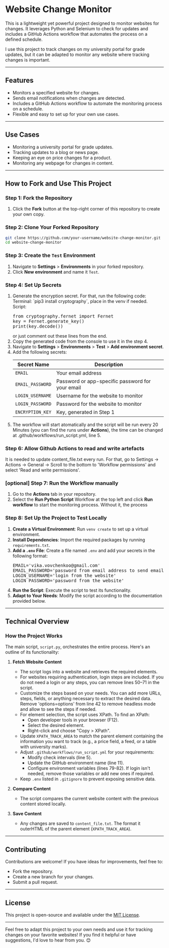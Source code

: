 # Website Change Monitor

This is a lightweight yet powerful project designed to monitor websites for changes. It leverages Python and Selenium to check for updates and includes a GitHub Actions workflow that automates the process on a defined schedule.

I use this project to track changes on my university portal for grade updates, but it can be adapted to monitor any website where tracking changes is important.

---

## Features
- Monitors a specified website for changes.
- Sends email notifications when changes are detected.
- Includes a GitHub Actions workflow to automate the monitoring process on a schedule.
- Flexible and easy to set up for your own use cases.

---

## Use Cases
- Monitoring a university portal for grade updates.
- Tracking updates to a blog or news page.
- Keeping an eye on price changes for a product.
- Monitoring any webpage for changes in content.

---

## How to Fork and Use This Project

### Step 1: Fork the Repository
1. Click the **Fork** button at the top-right corner of this repository to create your own copy.

### Step 2: Clone Your Forked Repository
```bash
git clone https://github.com/your-username/website-change-monitor.git
cd website-change-monitor
```

### Step 3: Create the `Test` Environment
1. Navigate to **Settings** > **Environments** in your forked repository.
2. Click **New environment** and name it `Test`.

### Step 4: Set Up Secrets
<ol>
<li>Generate the encryption secret. For that, run the following code:<br>
   Terminal: `pip3 install cryptography`, place in the venv if needed.<br>
   Script:<br>
<pre>
from cryptography.fernet import Fernet
key = Fernet.generate_key()
print(key.decode())
</pre>
or just comment out these lines from the end.</li>
<li>Copy the generated code from the console to use it in the step 4.</li>
<li>Navigate to <b>Settings</b> > <b>Environments</b> > <b>Test</b> > <b>Add environment secret</b>.</li>
<li>Add the following secrets:

   | Secret Name      | Description                             |
   |------------------|-----------------------------------------|
   | `EMAIL`          | Your email address                     |
   | `EMAIL_PASSWORD` | Password or app-specific password for your email |
   | `LOGIN_USERNAME` | Username for the website to monitor     |
   | `LOGIN_PASSWORD` | Password for the website to monitor     |
   | `ENCRYPTION_KEY` | Key, generated in Step 1                |
   </li>
<li>The workflow will start atomatically and the script will be run every 20 Minutes (you can find the runs under <b>Actions</b>), the time can be changed at .github/workflows/run_script.yml, line 5. </li>
</ol>

### Step 6: Allow Github Actions to read and write artefacts
It is needed to update content_file.txt every run.
For that, go to Settings -> Actions -> General -> Scroll to the bottom to 'Workflow permissions' and select 'Read and write permissions'.

### [optional] Step 7: Run the Workflow manually
1. Go to the **Actions** tab in your repository.
2. Select the **Run Python Script** Workflow at the top left and click **Run workflow** to start the monitoring process. Without it, the process

### Step 8: Set Up the Project to Test Locally

1. **Create a Virtual Environment**: Run `venv create` to set up a virtual environment.
2. **Install Dependencies**: Import the required packages by running `requirements.txt`.
3. **Add a `.env` File**: Create a file named `.env` and add your secrets in the following format:
   <pre>
   EMAIL='vika.vovchenkoo@gmail.com'
   EMAIL_PASSWORD='password from email address to send emails'
   LOGIN_USERNAME='login from the website'
   LOGIN_PASSWORD='password from the website'
   </pre>
4. **Run the Script**: Execute the script to test its functionality.
5. **Adapt to Your Needs**: Modify the script according to the documentation provided below.

---

## Technical Overview

### How the Project Works
The main script, `script.py`, orchestrates the entire process. Here's an outline of its functionality:

1. **Fetch Website Content**
   - The script logs into a website and retrieves the required elements.
   - For websites requiring authentication, login steps are included. If you do not need a login or any steps, you can remove lines 50–71 in the script.
   - Customize the steps based on your needs. You can add more URLs, steps, fields, or anything necessary to extract the desired data. Remove 'options=options' from line 42 to remove headless mode and allow to see the steps if needed.
   - For element selection, the script uses XPath. To find an XPath:
     - Open developer tools in your browser (F12).
     - Select the desired element.
     - Right-click and choose "Copy > XPath".
   - Update `XPATH_TRACK_AREA` to match the parent element containing the information you want to track (e.g., a price field, a feed, or a table with university marks).
   - Adjust `.github/workflows/run_script.yml` for your requirements:
     - Modify check intervals (line 5).
     - Update the GitHub environment name (line 11).
     - Configure environment variables (lines 79-82). If login isn't needed, remove those variables or add new ones if required.
   - Keep `.env` listed in `.gitignore` to prevent exposing sensitive data.

2. **Compare Content**
   - The script compares the current website content with the previous content stored locally.

3. **Save Content**
   - Any changes are saved to `content_file.txt`. The format it outerHTML of the parent element (`XPATH_TRACK_AREA`).

---

## Contributing
Contributions are welcome! If you have ideas for improvements, feel free to:
- Fork the repository.
- Create a new branch for your changes.
- Submit a pull request.

---

## License
This project is open-source and available under the [MIT License](LICENSE).

---

Feel free to adapt this project to your own needs and use it for tracking changes on your favorite websites! If you find it helpful or have suggestions, I'd love to hear from you. 😊
